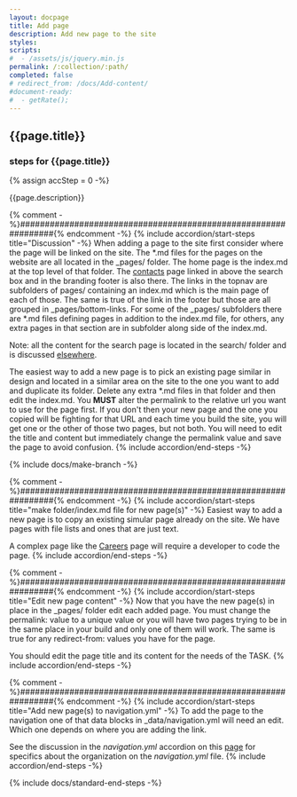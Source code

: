 ```yaml
---
layout: docpage
title: Add page
description: Add new page to the site
styles:
scripts:
#  - /assets/js/jquery.min.js
permalink: /:collection/:path/
completed: false
# redirect_from: /docs/Add-content/
#document-ready:
#  - getRate();
---
```


## {{page.title}}

<h3 class="usa-sr-only">steps for {{page.title}}</h3>
{% assign accStep = 0 -%}

{{page.description}}

{% comment -%}###############################################################{% endcomment -%}
{% include accordion/start-steps title="Discussion" -%}
When adding a page to the site first consider where the page will be linked on the site. The \*.md files for the pages on the website are all located in the _pages/ folder. The home page is the index.md at the top level of that folder. The [contacts]({{site.baseurl}}/contacts) page linked in above the search box and in the branding footer is also there.  The links in the topnav are subfolders of pages/ containing an index.md which is the main page of each of those. The same is true of the link in the footer but those are all grouped in _pages/bottom-links.  For some of the _pages/ subfolders there are \*.md files defining pages in addition to the index.md file, for others, any extra pages in that section are in subfolder along side of the index.md.

Note: all the content for the search page is located in the search/ folder and is discussed [elsewhere]({{site.baseurl}}/docs/Notes/search-setup).

The easiest way to add a new page is to pick an existing page similar in design and located in a similar area on the site to the one you want to add and duplicate its folder. Delete any extra \*.md files in that folder and then edit the index.md.  You **MUST** alter the permalink to the relative url you want to use for the page first.  If you don't then your new page and the one you copied will be fighting for that URL and each time you build the site, you will get one or the other of those two pages, but not both.  You will need to edit the title and content but immediately change the permalink value and save the page to avoid confusion.
{% include accordion/end-steps -%}


{% include docs/make-branch -%}


{% comment -%}###############################################################{% endcomment -%}
{% include accordion/start-steps title="make folder/index.md file for new page(s)" -%}
Easiest way to add a new page is to copy an existing simular page already on the site.  We have pages with file lists and ones that are just text.

A complex page like the [Careers]({{site.based}}/careers) page will require a developer to code the page.
{% include accordion/end-steps -%}


{% comment -%}###############################################################{% endcomment -%}
{% include accordion/start-steps title="Edit new page content" -%}
Now that you have the new page(s) in place in the _pages/ folder edit each added page.  You must change the <span class="red">permalink:</span> value to a unique value or you will have two pages trying to be in the same place in your build and only one of them will work.  The same is true for any <span class="red">redirect-from:</span> values you have for the page.

You should edit the page title and its content for the needs of the TASK.
{% include accordion/end-steps -%}


{% comment -%}###############################################################{% endcomment -%}
{% include accordion/start-steps title="Add new page(s) to navigation.yml" -%}
To add the page to the navigation one of that data blocks in _data/navigation.yml will need an edit.  Which one depends on where you are adding the link.

See the discussion in the *navigation.yml* accordion on this [page]({{site.baseurl}}/docs/Notes/YAML-files) for specifics about the organization on the *navigation.yml* file.
{% include accordion/end-steps -%}


{% include docs/standard-end-steps -%}
